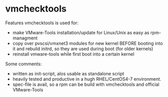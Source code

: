 # vmchecktools
Features vmchecktools is used for:
- make VMware-Tools installation/update for Linux/Unix as easy as rpm-managment
- copy over pvscsi/vmxnet3 modules for new kernel BEFORE booting into it
  and rebuild initrd, so they are used during boot (for older kernels)
- reinstall vmware-tools while first boot into a certain kernel

Some comments:
- written as init-script, alos usable as standalone script
- heavily tested and productive in a hugh RHEL/CentOS4-7 environment.
- spec-file is avail, so a rpm can be build with vmchecktools and official VMware-Tools 
